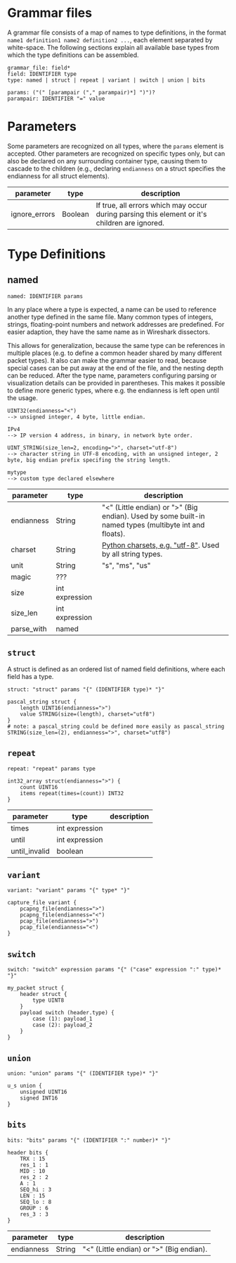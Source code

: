 # Grammar files
A grammar file consists of a map of names to type definitions, in the format `name1 definition1 name2 definition2 ...`, each element separated by white-space. The following sections explain all available base types from which the type definitions can be assembled.

```
grammar_file: field*
field: IDENTIFIER type
type: named | struct | repeat | variant | switch | union | bits

params: ("(" [parampair ("," parampair)*] ")")?
parampair: IDENTIFIER "=" value
```

# Parameters

Some parameters are recognized on all types, where the `params` element is accepted. Other parameters are recognized on 
specific types only, but can also be declared on any surrounding container type, causing them to cascade to the children
(e.g., declaring `endianness` on a struct specifies the endianness for all struct elements). 

| parameter | type | description |
| ------------- | ------- | --- |
| ignore_errors | Boolean | If true, all errors which may occur during parsing this element or it's children are ignored. |



# Type Definitions

## named

```
named: IDENTIFIER params
```

In any place where a type is expected, a name can be used to reference another type defined in the same file. Many common types of integers, strings, floating-point numbers and network addresses are predefined. For easier adaption, they have the same name as in Wireshark dissectors.

This allows for generalization, because the same type can be references in multiple places (e.g. to define a common header shared by many different packet types). It also can make the grammar easier to read, because special cases can be put away at the end of the file, and the nesting depth can be reduced.
After the type name, parameters configuring parsing or visualization details can be provided in parentheses. This makes it possible to define more generic types, where e.g. the endianness is left open until the usage.

```
UINT32(endianness="<")
--> unsigned integer, 4 byte, little endian.

IPv4
--> IP version 4 address, in binary, in network byte order.

UINT_STRING(size_len=2, encoding=">", charset="utf-8")
--> character string in UTF-8 encoding, with an unsigned integer, 2 byte, big endian prefix specifing the string length.
  
mytype
--> custom type declared elsewhere
```


| parameter | type | description |
| ------------- | ------- | --- |
| endianness    | String  | "<" (Little endian) or ">" (Big endian). Used by some built-in named types (multibyte int and floats). |
| charset       | String  | [Python charsets, e.g. "utf-8"][charsets]. Used by all string types. |
| unit          | String  | "s", "ms", "us" |
| magic         | ???     |  |
| size          | int expression  |  |
| size_len      | int expression  |  |
| parse_with    | named   |  |



## `struct`
A struct is defined as an ordered list of named field definitions, where each field has a type.

```
struct: "struct" params "{" (IDENTIFIER type)* "}"
```


```
pascal_string struct {
	length UINT16(endianness=">")
	value STRING(size=(length), charset="utf8")
}
# note: a pascal_string could be defined more easily as pascal_string STRING(size_len=(2), endianness=">", charset="utf8")
```





## `repeat`

```
repeat: "repeat" params type
```


```
int32_array struct(endianness=">") {
	count UINT16
	items repeat(times=(count)) INT32
}
```



| parameter | type | description |
| ------------- | ------- | --- |
| times       | int expression  |  |
| until       | int expression |  |
| until_invalid       | boolean  |  |


## `variant`

```
variant: "variant" params "{" type* "}"
```


```
capture_file variant {
	pcapng_file(endianness=">")
	pcapng_file(endianness="<")
	pcap_file(endianness=">")
	pcap_file(endianness="<")
}

```




## `switch`

```
switch: "switch" expression params "{" ("case" expression ":" type)* "}"
```


```
my_packet struct {
	header struct {
		type UINT8
	}
	payload switch (header.type) {
		case (1): payload_1
		case (2): payload_2
	}
}
```




## `union`

```
union: "union" params "{" (IDENTIFIER type)* "}"
```

```
u_s union {
	unsigned UINT16
	signed INT16
}
```




## `bits`

```
bits: "bits" params "{" (IDENTIFIER ":" number)* "}"
```

```
header bits {
	TRX : 15
	res_1 : 1
	MID : 10
	res_2 : 2
	A : 1
	SEQ_hi : 3
	LEN : 15
	SEQ_lo : 8
	GROUP : 6
	res_3 : 3
}
```


| parameter | type | description |
| ------------- | ------- | --- |
| endianness    | String  | "<" (Little endian) or ">" (Big endian). |




[charsets]: <https://docs.python.org/3/library/codecs.html#standard-encodings>
